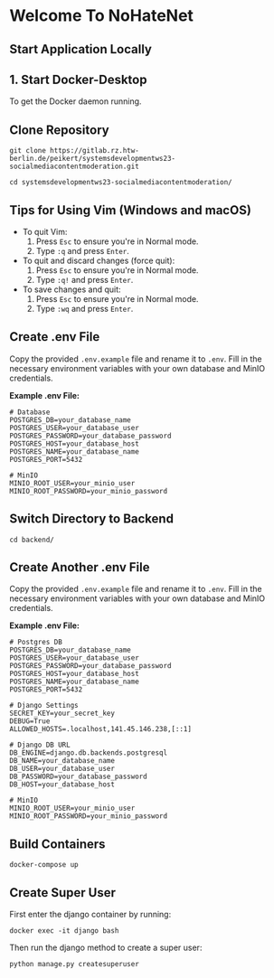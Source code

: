 # Welcome To NoHateNet

## Start Application Locally

## 1. Start Docker-Desktop
   To get the Docker daemon running.

## Clone Repository
   ```
   git clone https://gitlab.rz.htw-berlin.de/peikert/systemsdevelopmentws23-socialmediacontentmoderation.git
   ```
   ```
   cd systemsdevelopmentws23-socialmediacontentmoderation/
   ```

## Tips for Using Vim (Windows and macOS)
   - To quit Vim:
     1. Press `Esc` to ensure you're in Normal mode.
     2. Type `:q` and press `Enter`.
   - To quit and discard changes (force quit):
     1. Press `Esc` to ensure you're in Normal mode.
     2. Type `:q!` and press `Enter`.
   - To save changes and quit:
     1. Press `Esc` to ensure you're in Normal mode.
     2. Type `:wq` and press `Enter`.

## Create .env File
   Copy the provided `.env.example` file and rename it to `.env`. Fill in the necessary environment variables with your own database and MinIO credentials.

   **Example .env File:**
   ```dotenv
   # Database
   POSTGRES_DB=your_database_name
   POSTGRES_USER=your_database_user
   POSTGRES_PASSWORD=your_database_password
   POSTGRES_HOST=your_database_host
   POSTGRES_NAME=your_database_name
   POSTGRES_PORT=5432

   # MinIO
   MINIO_ROOT_USER=your_minio_user
   MINIO_ROOT_PASSWORD=your_minio_password
   ```

## Switch Directory to Backend
   ```
   cd backend/
   ```

## Create Another .env File
   Copy the provided `.env.example` file and rename it to `.env`. Fill in the necessary environment variables with your own database and MinIO credentials.

   **Example .env File:**
   ```dotenv
   # Postgres DB
   POSTGRES_DB=your_database_name
   POSTGRES_USER=your_database_user
   POSTGRES_PASSWORD=your_database_password
   POSTGRES_HOST=your_database_host
   POSTGRES_NAME=your_database_name
   POSTGRES_PORT=5432

   # Django Settings
   SECRET_KEY=your_secret_key
   DEBUG=True
   ALLOWED_HOSTS=.localhost,141.45.146.238,[::1]

   # Django DB URL
   DB_ENGINE=django.db.backends.postgresql
   DB_NAME=your_database_name
   DB_USER=your_database_user
   DB_PASSWORD=your_database_password
   DB_HOST=your_database_host

   # MinIO
   MINIO_ROOT_USER=your_minio_user
   MINIO_ROOT_PASSWORD=your_minio_password
   ```

## Build Containers 
   ```
   docker-compose up
   ```

## Create Super User
First enter the django container by running:
```
docker exec -it django bash 
```

Then run the django method to create a super user:
```
python manage.py createsuperuser
```